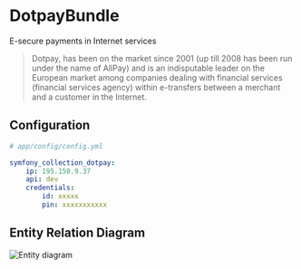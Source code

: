 DotpayBundle
============

E-secure payments in Internet services


>Dotpay, has been on the market since 2001 (up till 2008 has been run under the name of AllPay) and is an indisputable leader on the European market among companies dealing with financial services (financial services agency) within e-transfers between a merchant and a customer in the Internet.

## Configuration


```yml
# app/config/config.yml

symfony_collection_dotpay:
    ip: 195.150.9.37
    api: dev
    credentials:
        id: xxxxx
        pin: xxxxxxxxxxx
```

## Entity Relation Diagram

![Entity diagram](https://github.com/SymfonyCollection/DotpayBundle/blob/master/src/SymfonyCollection/DotpayBundle/Resources/docs/payment.erd.png)



